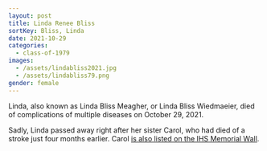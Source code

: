 ```yaml
---
layout: post
title: Linda Renee Bliss
sortKey: Bliss, Linda
date: 2021-10-29
categories:
  - class-of-1979
images:
  - /assets/lindabliss2021.jpg
  - /assets/lindabliss79.png
gender: female
---
```


Linda, also known as Linda Bliss Meagher, or Linda Bliss Wiedmaeier, died of complications of multiple diseases on October 29, 2021.

Sadly, Linda passed away right after her sister Carol, who had died of a stroke just four months earlier. Carol [is also listed on the IHS Memorial Wall](https://ihsmemorial.org/class-of-1981/carol-christine-bliss/).
